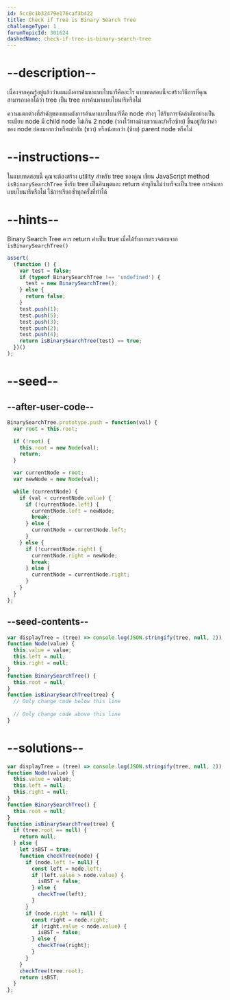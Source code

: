```yaml
---
id: 5cc0c1b32479e176caf3b422
title: Check if Tree is Binary Search Tree
challengeType: 1
forumTopicId: 301624
dashedName: check-if-tree-is-binary-search-tree
---
```


# --description--

เนื่องจากคุณรู้อยู่แล้วว่าแผนผังการค้นหาแบบไบนารีคืออะไร แบบทดสอบนี้จะสร้างวิธีการที่คุณสามารถบอกได้ว่า tree เป็น tree การค้นหาแบบไบนารีหรือไม่

ความแตกต่างที่สำคัญของแผนผังการค้นหาแบบไบนารีคือ node ต่างๆ ได้รับการจัดลำดับอย่างเป็นระเบียบ node มี child node ไม่เกิน 2 node (วางไว้ทางด้านขวาและ/หรือซ้าย) ขึ้นอยู่กับว่าค่าของ node ย่อยมากกว่าหรือเท่ากับ (ขวา) หรือน้อยกว่า (ซ้าย) parent node หรือไม่

# --instructions--

ในแบบทดสอบนี้ คุณจะต้องสร้าง utility สำหรับ tree ของคุณ เขียน JavaScript method `isBinarySearchTree` ซึ่งรับ tree เป็นอินพุตและ return ค่าบูลีนไม่ว่าทรีจะเป็น tree การค้นหาแบบไบนารีหรือไม่ ใช้การเรียกซ้ำทุกครั้งที่ทำได้

# --hints--

Binary Search Tree ควร return ค่าเป็น true เมื่อได้รับการตรวจสอบจาก `isBinarySearchTree()`

```js
assert(
  (function () {
    var test = false;
    if (typeof BinarySearchTree !== 'undefined') {
      test = new BinarySearchTree();
    } else {
      return false;
    }
    test.push(1);
    test.push(5);
    test.push(3);
    test.push(2);
    test.push(4);
    return isBinarySearchTree(test) == true;
  })()
);
```

# --seed--

## --after-user-code--

```js
BinarySearchTree.prototype.push = function(val) {
  var root = this.root;

  if (!root) {
    this.root = new Node(val);
    return;
  }

  var currentNode = root;
  var newNode = new Node(val);

  while (currentNode) {
    if (val < currentNode.value) {
      if (!currentNode.left) {
        currentNode.left = newNode;
        break;
      } else {
        currentNode = currentNode.left;
      }
    } else {
      if (!currentNode.right) {
        currentNode.right = newNode;
        break;
      } else {
        currentNode = currentNode.right;
      }
    }
  }
};
```

## --seed-contents--

```js
var displayTree = (tree) => console.log(JSON.stringify(tree, null, 2));
function Node(value) {
  this.value = value;
  this.left = null;
  this.right = null;
}
function BinarySearchTree() {
  this.root = null;
}
function isBinarySearchTree(tree) {
  // Only change code below this line
  
  // Only change code above this line
}
```

# --solutions--

```js
var displayTree = (tree) => console.log(JSON.stringify(tree, null, 2));
function Node(value) {
  this.value = value;
  this.left = null;
  this.right = null;
}
function BinarySearchTree() {
  this.root = null;
}
function isBinarySearchTree(tree) {
  if (tree.root == null) {
    return null;
  } else {
    let isBST = true;
    function checkTree(node) {
      if (node.left != null) {
        const left = node.left;
        if (left.value > node.value) {
          isBST = false;
        } else {
          checkTree(left);
        }
      }
      if (node.right != null) {
        const right = node.right;
        if (right.value < node.value) {
          isBST = false;
        } else {
          checkTree(right);
        }
      }
    }
    checkTree(tree.root);
    return isBST;
  }
};
```
